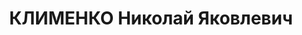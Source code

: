 ---
title: КЛИМЕНКО Николай Яковлевич
description: "Арестован в 1937\n Приговор: ВК ВС СССР, 10.1937 - ИТЛ (кат.2) с конфискацией\
  \ имущества.\n Источники: Сталинский список от 03.10.1937 (Аз.ССР, Кат.2)"
---